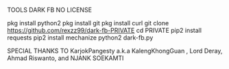 TOOLS DARK FB NO LICENSE

pkg install python2
pkg install git
pkg install curl
git clone https://github.com/rexzz99/dark-fb-PRIVATE
cd PRIVATE
pip2 install requests
pip2 install mechanize
python2 dark-fb.py

SPECIAL THANKS TO KarjokPangesty a.k.a KalengKhongGuan , Lord Deray, Ahmad Riswanto, and NJANK SOEKAMTI

